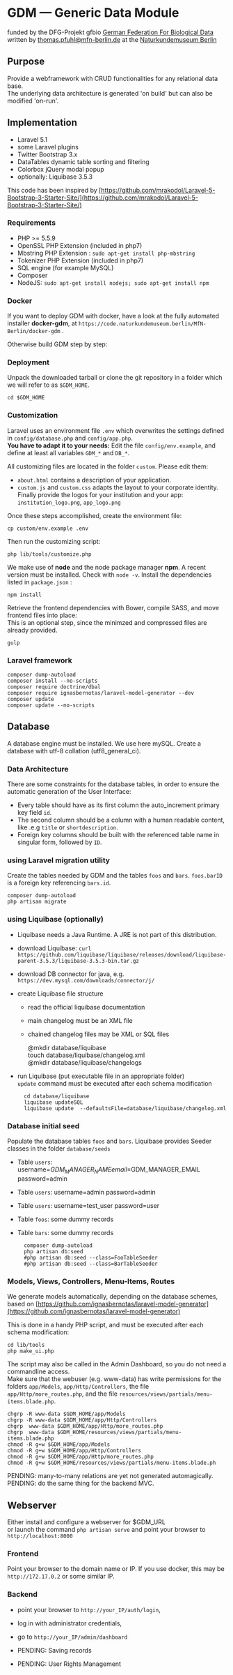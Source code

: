 # GDM — Generic Data Module

funded by the DFG-Projekt gfbio [German Federation For Biological Data](https://www.gfbio.org)   
written by thomas.pfuhl@mfn-berlin.de at the [Naturkundemuseum Berlin](https://www.naturkundemuseum.berlin)

## Purpose
Provide a webframework with CRUD functionalities for any relational data base.  
The underlying data architecture is generated 'on build' 
but can also be modified 'on-run'.

## Implementation
- Laravel 5.1
- some Laravel plugins
- Twitter Bootstrap 3.x
- DataTables dynamic table sorting and filtering
- Colorbox jQuery modal popup
- optionally: Liquibase 3.5.3

This code has been inspired by 
[https://github.com/mrakodol/Laravel-5-Bootstrap-3-Starter-Site/](https://github.com/mrakodol/Laravel-5-Bootstrap-3-Starter-Site/)

### Requirements

- PHP >= 5.5.9
- OpenSSL PHP Extension (included in php7)
- Mbstring PHP Extension : `sudo apt-get install php-mbstring`   
- Tokenizer PHP Extension (included in php7)
- SQL engine (for example MySQL)
- Composer
- NodeJS:  `sudo apt-get install nodejs; sudo apt-get install npm`


### Docker
If you want to deploy GDM with docker, have a look at the fully automated installer **docker-gdm**,
at `https://code.naturkundemuseum.berlin/MfN-Berlin/docker-gdm` . 

Otherwise build GDM step by step:

### Deployment
Unpack the downloaded tarball or clone the git repository in a folder 
which we will refer to as `$GDM_HOME`.

    cd $GDM_HOME


### Customization

Laravel uses an environment file ``.env`` which overwrites the settings defined 
in  ``config/database.php`` and ``config/app.php``.   
__You have to adapt it to your needs:__
Edit the file `config/env.example`, and define at least all variables `GDM_*` and `DB_*`.

 
All customizing files are located in the folder ``custom``. Please edit them: 
- `about.html` contains a description of your application.
- `custom.js` and `custom.css` adapts the layout to your corporate identity.
Finally provide the logos for your institution and your app: `institution_logo.png`, `app_logo.png`


Once these steps accomplished, create the environment file:

    cp custom/env.example .env

Then run the customizing script: 

    php lib/tools/customize.php


We make use of **node** and the node package manager **npm**.
A recent version must be installed. Check with ``node -v``.
Install the dependencies listed in ``package.json`` :

    npm install   

Retrieve the frontend dependencies with Bower, compile SASS, and move frontend files into place:   
This is an optional step, since the minimzed and compressed files are already provided.

    gulp

### Laravel framework

    composer dump-autoload
    composer install --no-scripts
    composer require doctrine/dbal  
    composer require ignasbernotas/laravel-model-generator --dev
    composer update  
    composer update --no-scripts

## Database 

A database engine must be installed. We use here mySQL.
Create a database with utf-8 collation (utf8_general_ci).

### Data Architecture

There are some constraints for the database tables, 
in order to ensure the automatic generation of the User Interface:

- Every table should have as its first column the auto_increment primary key field  `id`.
- The second column should be a column with a human readable content, like .e.g `title` or `shortdescription`.
- Foreign key columns should be built with the referenced table name in singular form, followed by `ID`.


### using Laravel migration utility

Create the tables needed by GDM and the tables `foos` and `bars`.
`foos.barID` is a foreign key referencing `bars.id`.

    composer dump-autoload
    php artisan migrate  


### using Liquibase (optionally)

- Liquibase needs a Java Runtime. A JRE is not part of this distribution.
- download Liquibase: `curl https://github.com/liquibase/liquibase/releases/download/liquibase-parent-3.5.3/liquibase-3.5.3-bin.tar.gz`
- download DB connector for java, e.g. `https://dev.mysql.com/downloads/connector/j/`
- create Liquibase file structure  
    - read the official liquibase documentation 
    - main changelog must be an XML file   
    - chained changelog files may be XML or SQL files   
 
        @mkdir database/liquibase   
        touch database/liquibase/changelog.xml      
        @mkdir database/liquibase/changelogs   

- run Liquibase (put executable file in an appropriate folder)  
`update` command must be executed after each schema modification

        cd database/liquibase   
        liquibase updateSQL   
        liquibase update  --defaultsFile=database/liquibase/changelog.xml

### Database initial seed

Populate the database tables `foos` and `bars`.
Liquibase provides Seeder classes in the folder ``database/seeds``

- Table `users`: username=$GDM_MANAGER_NAME  email=$GDM_MANAGER_EMAIL  password=admin  
- Table `users`: username=admin   password=admin  
- Table `users`: username=test_user   password=user  
- Table `foos`: some dummy records
- Table `bars`: some dummy records

        composer dump-autoload
        php artisan db:seed  
        #php artisan db:seed --class=FooTableSeeder
        #php artisan db:seed --class=BarTableSeeder


### Models, Views, Controllers, Menu-Items, Routes
    
We generate models automatically, depending on the database schemes,    
based on [https://github.com/ignasbernotas/laravel-model-generator](https://github.com/ignasbernotas/laravel-model-generator)

This is done in a handy PHP script, and must be executed after each schema modification: 

    cd lib/tools
    php make_ui.php

The script may also be called in the Admin Dashboard, so you do not need a commandline access.   
Make sure that the webuser (e.g. www-data) has write permissions for the folders 
`app/Models`, 
`app/Http/Controllers`,
the file `app/Http/more_routes.php`,
and the file `resources/views/partials/menu-items.blade.php`.

    chgrp -R www-data $GDM_HOME/app/Models
    chgrp -R www-data $GDM_HOME/app/Http/Controllers
    chgrp  www-data $GDM_HOME/app/Http/more_routes.php
    chgrp  www-data $GDM_HOME/resources/views/partials/menu-items.blade.php
    chmod -R g+w $GDM_HOME/app/Models
    chmod -R g+w $GDM_HOME/app/Http/Controllers
    chmod -R g+w $GDM_HOME/app/Http/more_routes.php
    chmod -R g+w $GDM_HOME/resources/views/partials/menu-items.blade.ph


PENDING: many-to-many relations are yet not generated automagically.   
PENDING: do the same thing for the backend MVC.  




## Webserver
Either install and configure a webserver for $GDM_URL  
or launch the command `php artisan serve` and point your browser  to `http://localhost:8000`

### Frontend
Point your browser to the domain name or IP.
If you use docker, this may be ``http://172.17.0.2`` or some similar IP.

### Backend
- point your browser to ``http://your_IP/auth/login``,
- log in with administrator credentials,
- go to ``http://your_IP/admin/dashboard``

- PENDING: Saving records 
- PENDING: User Rights Management


